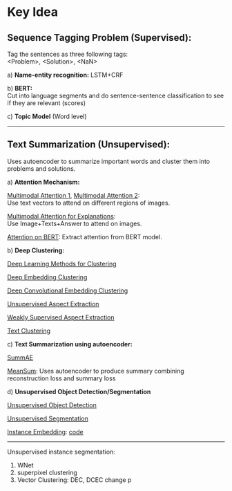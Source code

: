 # Key Idea

## Sequence Tagging Problem (Supervised):
Tag the sentences as three following tags: <br>
\<Problem\>, \<Solution\>, \<NaN\>

a) **Name-entity recognition:** LSTM+CRF <br>

b) **BERT:** <br>
Cut into language segments and do sentence-sentence classification to see if they are relevant (scores)

c) **Topic Model** (Word level)

-----

## Text Summarization (Unsupervised):
Uses autoencoder to summarize important words and cluster them into problems and solutions.


a) **Attention Mechanism:**

[Multimodal Attention 1](https://arxiv.org/pdf/1612.01887.pdf), [Multimodal Attention 2](https://arxiv.org/pdf/1502.03044.pdf): <br>
Use text vectors to attend on different regions of images.

[Multimodal Attention for Explanations](http://openaccess.thecvf.com/content_cvpr_2018/papers/Park_Multimodal_Explanations_Justifying_CVPR_2018_paper.pdf): <br>
Use Image+Texts+Answer to attend on images.

[Attention on BERT](https://drive.google.com/file/d/1e0WA8t0T0xvngTuMk01rbMeJySxynGE8/view): Extract attention from BERT model.

b) **Deep Clustering:**

[Deep Learning Methods for Clustering](https://arxiv.org/pdf/1801.07648.pdf)

[Deep Embedding Clustering](http://proceedings.mlr.press/v48/xieb16.pdf)

[Deep Convolutional Embedding Clustering](https://xifengguo.github.io/papers/ICONIP17-DCEC.pdf)

[Unsupervised Aspect Extraction](https://www.comp.nus.edu.sg/~leews/publications/acl17.pdf)

[Weakly Supervised Aspect Extraction](https://stangelid.github.io/emnlp18oposum.pdf)

[Text Clustering](https://www.aclweb.org/anthology/D19-5405.pdf)

c) **Text Summarization using autoencoder:**

[SummAE](https://www.groundai.com/project/summae-zero-shot-abstractive-text-summarization-using-length-agnostic-auto-encoders/1)

[MeanSum](https://arxiv.org/pdf/1810.05739.pdf): Uses autoencoder to produce summary combining reconstruction loss and summary loss

d) **Unsupervised Object Detection/Segmentation**

[Unsupervised Object Detection](https://arxiv.org/pdf/1808.04593.pdf)

[Unsupervised Segmentation](https://kanezaki.github.io/pytorch-unsupervised-segmentation/ICASSP2018_kanezaki.pdf)

[Instance Embedding](https://towardsdatascience.com/instance-embedding-instance-segmentation-without-proposals-31946a7c53e1): [code](https://github.com/nyoki-mtl/pytorch-discriminative-loss)


------
Unsupervised instance segmentation: <br>
1) WNet
2) superpixel clustering
3) Vector Clustering: DEC, DCEC change p





   